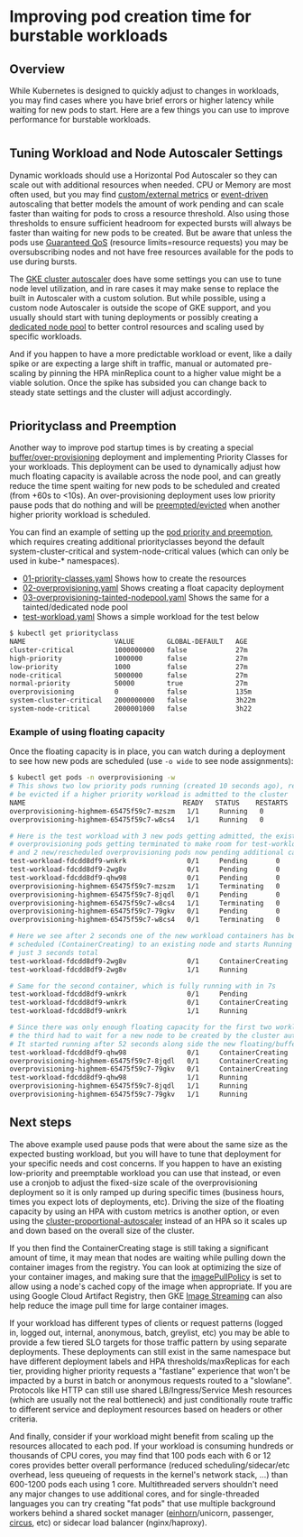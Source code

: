 # Improving pod creation time for burstable workloads

## Overview

While Kubernetes is designed to quickly adjust to changes in workloads, you may find cases where you have brief errors or higher latency while waiting for new pods to start. Here are a few things you can use to improve performance for burstable workloads.

#
## Tuning Workload and Node Autoscaler Settings

Dynamic workloads should use a Horizontal Pod Autoscaler so they can scale out with additional resources when needed. CPU or Memory are most often used, but you may find [custom/external metrics](https://cloud.google.com/kubernetes-engine/docs/concepts/custom-and-external-metrics) or [event-driven](https://keda.sh/) autoscaling that better models the amount of work pending and can scale faster than waiting for pods to cross a resource threshold. Also using those thresholds to ensure sufficient headroom for expected bursts will always be faster than waiting for new pods to be created. But be aware that unless the pods use [Guaranteed QoS](https://www.replex.io/blog/everything-you-need-to-know-about-kubernetes-quality-of-service-qos-classes) (resource limits=resource requests) you may be oversubscribing nodes and not have free resources available for the pods to use during bursts.

The [GKE cluster autoscaler](https://cloud.google.com/kubernetes-engine/docs/concepts/cluster-autoscaler) does have some settings you can use to tune node level utilization, and in rare cases it may make sense to replace the built in Autoscaler with a custom solution. But while possible, using a custom node Autoscaler is outside the scope of GKE support, and you usually should start with tuning deployments or possibly creating a [dedicated node pool](https://cloud.google.com/kubernetes-engine/docs/how-to/node-taints#creating_a_node_pool_with_node_taints) to better control resources and scaling used by specific workloads.

And if you happen to have a more predictable workload or event, like a daily spike or are expecting a large shift in traffic, manual or automated pre-scaling by pinning the HPA minReplica count to a higher value might be a viable solution. Once the spike has subsided you can change back to steady state settings and the cluster will adjust accordingly.

#
## Priorityclass and Preemption

Another way to improve pod startup times is by creating a special [buffer/over-provisioning](https://cloud.google.com/solutions/best-practices-for-running-cost-effective-kubernetes-applications-on-gke#autoscaler_and_over-provisioning) deployment and implementing Priority Classes for your workloads. This deployment can be used to dynamically adjust how much floating capacity is available across the node pool, and can greatly reduce the time spent waiting for new pods to be scheduled and created (from +60s to <10s). An over-provisioning deployment uses low priority pause pods that do nothing and will be [preempted/evicted](https://kubernetes.io/docs/concepts/configuration/pod-priority-preemption/) when another higher priority workload is scheduled.

You can find an example of setting up the [pod priority and preemption](https://medium.com/@mohaamer5/kubernetes-pod-priority-and-preemption-943c58aee07d), which requires creating additional priorityclasses beyond the default system-cluster-critical and system-node-critical values (which can only be used in kube-* namespaces).

* [01-priority-classes.yaml](./01-priority-classes.yaml) Shows how to create the resources
* [02-overprovisioning.yaml](./02-overprovisioning.yaml) Shows creating a float capacity deployment
* [03-overprovisioning-tainted-nodepool.yaml](./03-overprovisioning-tainted-nodepool.yaml) Shows the same for a tainted/dedicated node pool
* [test-workload.yaml](./test-workload.yaml) Shows a simple workload for the test below

```bash
$ kubectl get priorityclass
NAME                      VALUE        GLOBAL-DEFAULT   AGE
cluster-critical          1000000000   false            27m
high-priority             1000000      false            27m
low-priority              1000         false            27m
node-critical             5000000      false            27m
normal-priority           50000        true             27m
overprovisioning          0            false            135m
system-cluster-critical   2000000000   false            3h22m
system-node-critical      2000001000   false            3h22
```
### Example of using floating capacity
Once the floating capacity is in place, you can watch during a deployment to see how new pods are scheduled (use `-o wide` to see node assignments):
```bash
$ kubectl get pods -n overprovisioning -w
# This shows two low priority pods running (created 10 seconds ago), ready to 
# be evicted if a higher priority workload is admitted to the cluster
NAME                                       READY   STATUS    RESTARTS   AGE
overprovisioning-highmem-65475f59c7-mzszm   1/1     Running   0          10s
overprovisioning-highmem-65475f59c7-w8cs4   1/1     Running   0          10s

# Here is the test workload with 3 new pods getting admitted, the existing 
# overprovisioning pods getting terminated to make room for test-workload pods,
# and 2 new/rescheduled overprovisioning pods now pending additional capacity
test-workload-fdcdd8df9-wnkrk               0/1     Pending       0          0s
test-workload-fdcdd8df9-2wg8v               0/1     Pending       0          0s
test-workload-fdcdd8df9-qhw98               0/1     Pending       0          0s
overprovisioning-highmem-65475f59c7-mzszm   1/1     Terminating   0          2m17s
overprovisioning-highmem-65475f59c7-8jqdl   0/1     Pending       0          0s
overprovisioning-highmem-65475f59c7-w8cs4   1/1     Terminating   0          2m17s
overprovisioning-highmem-65475f59c7-79gkv   0/1     Pending       0          0s
overprovisioning-highmem-65475f59c7-w8cs4   0/1     Terminating   0          2m18s

# Here we see after 2 seconds one of the new workload containers has been 
# scheduled (ContainerCreating) to an existing node and starts Running after 
# just 3 seconds total 
test-workload-fdcdd8df9-2wg8v               0/1     ContainerCreating   0          2s
test-workload-fdcdd8df9-2wg8v               1/1     Running             0          3s

# Same for the second container, which is fully running with in 7s
test-workload-fdcdd8df9-wnkrk               0/1     Pending             0          6s
test-workload-fdcdd8df9-wnkrk               0/1     ContainerCreating   0          6s
test-workload-fdcdd8df9-wnkrk               1/1     Running             0          7s

# Since there was only enough floating capacity for the first two workload pods,
# the third had to wait for a new node to be created by the cluster autoscaler
# It started running after 52 seconds along side the new floating/buffer capacity pods
test-workload-fdcdd8df9-qhw98               0/1     ContainerCreating   0          47s
overprovisioning-highmem-65475f59c7-8jqdl   0/1     ContainerCreating   0          48s
overprovisioning-highmem-65475f59c7-79gkv   0/1     ContainerCreating   0          50s
test-workload-fdcdd8df9-qhw98               1/1     Running             0          52s
overprovisioning-highmem-65475f59c7-8jqdl   1/1     Running             0          53s
overprovisioning-highmem-65475f59c7-79gkv   1/1     Running             0          53s
```

## Next steps
The above example used pause pods that were about the same size as the expected busting workload, but you will have to tune that deployment for your specific needs and cost concerns. If you happen to have an existing low-priority and preemptable workload you can use that instead, or even use a cronjob to adjust the fixed-size scale of the overprovisioning deployment so it is only ramped up during specific times (business hours, times you expect lots of deployments, etc). Driving the size of the floating capacity by using an HPA with custom metrics is another option, or even using the [cluster-proportional-autoscaler](https://medium.com/scout24-engineering/cluster-overprovisiong-in-kubernetes-79433cb3ed0e) instead of an HPA so it scales up and down based on the overall size of the cluster.

If you then find the ContainerCreating stage is still taking a significant amount of time, it may mean that nodes are waiting while pulling down the container images from the registry. You can look at optimizing the size of your container images, and making sure that the [imagePullPolicy](https://kubernetes.io/docs/concepts/configuration/overview/#container-images) is set to allow using a node's cached copy of the image when appropriate. If you are using Google Cloud Artifact Registry, then GKE [Image Streaming](https://cloud.google.com/kubernetes-engine/docs/how-to/image-streaming) can also help reduce the image pull time for large container images.

If your workload has different types of clients or request patterns (logged in, logged out, internal, anonymous, batch, greylist, etc) you may be able to provide a few tiered SLO targets for those traffic pattern by using separate deployments. These deployments can still exist in the same namespace but have different deployment labels and HPA thresholds/maxReplicas for each tier, providing higher priority requests a "fastlane" experience that won't be impacted by a burst in batch or anonymous requests routed to a "slowlane". Protocols like HTTP can still use shared LB/Ingress/Service Mesh resources (which are usually not the real bottleneck) and just conditionally route traffic to different service and deployment resources based on headers or other criteria.

And finally, consider if your workload might benefit from scaling up the resources allocated to each pod. If your workload is consuming hundreds or thousands of CPU cores, you may find that 100 pods each with 6 or 12 cores provides better overall performance (reduced scheduling/sidecar/etc overhead, less queueing of requests in the kernel's network stack, ...) than 600-1200 pods each using 1 core. Multithreaded servers shouldn't need any major changes to use additional cores, and for single-threaded languages you can try creating "fat pods" that use multiple background workers behind a shared socket manager ([einhorn](https://stripe.com/blog/meet-einhorn)/unicorn, passenger, [circus](https://github.com/circus-tent/circus), etc) or sidecar load balancer (nginx/haproxy).
